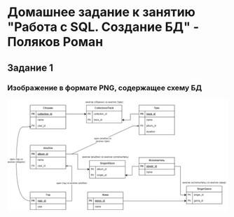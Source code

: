 # Домашнее задание к занятию "Работа с SQL. Создание БД" - Поляков Роман

## Задание 1
### Изображение в формате PNG, содержащее схему БД
![Скрин1](https://github.com/bag2000/netology-students/blob/main/База.drawio.png)
